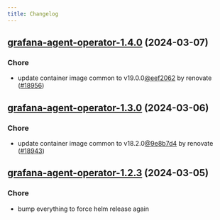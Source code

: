 ```yaml
---
title: Changelog
---
```




## [grafana-agent-operator-1.4.0](https://github.com/truecharts/charts/compare/grafana-agent-operator-1.3.0...grafana-agent-operator-1.4.0) (2024-03-07)

### Chore



- update container image common to v19.0.0[@eef2062](https://github.com/eef2062) by renovate ([#18956](https://github.com/truecharts/charts/issues/18956))


## [grafana-agent-operator-1.3.0](https://github.com/truecharts/charts/compare/grafana-agent-operator-1.2.3...grafana-agent-operator-1.3.0) (2024-03-06)

### Chore



- update container image common to v18.2.0[@9e8b7d4](https://github.com/9e8b7d4) by renovate ([#18943](https://github.com/truecharts/charts/issues/18943))


## [grafana-agent-operator-1.2.3](https://github.com/truecharts/charts/compare/grafana-agent-operator-1.2.2...grafana-agent-operator-1.2.3) (2024-03-05)

### Chore



- bump everything to force helm release again